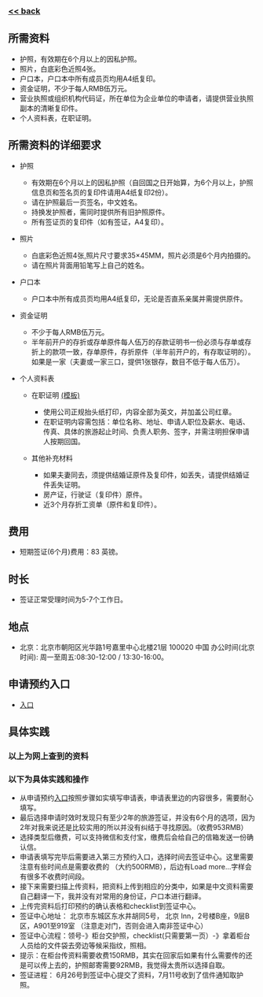 ###  [<< back](./index.md)
## 所需资料
- 护照，有效期在6个月以上的因私护照。
- 照片，白底彩色近照4张。
- 户口本，户口本中所有成员页均用A4纸复印。
- 资金证明，不少于每人RMB伍万元。
- 营业执照或组织机构代码证，所在单位为企业单位的申请者，请提供营业执照副本的清晰复印件。
- 个人资料表，在职证明。
## 所需资料的详细要求
-  护照
      - 有效期在6个月以上的因私护照（自回国之日开始算，为6个月以上，护照信息页和签名页的复印件请用A4纸复印2份）。
      - 请在护照最后一页签名，中文姓名。
      - 持换发护照者，需同时提供所有旧护照原件。
      - 所有签证页的复印件（如有签证，A4复印）。
      
-  照片
      - 白底彩色近照4张,照片尺寸要求35×45MM，照片必须是6个月内拍摄的。
      - 请在照片背面用铅笔写上自己的姓名。
      
-  户口本
      - 户口本中所有成员页均用A4纸复印，无论是否直系亲属并需提供原件。
      
-  资金证明
      - 不少于每人RMB伍万元。
      - 半年前开户的存折或存单原件每人伍万的存款证明书一份必须与存单或存折上的款项一致，存单原件，存折原件（半年前开户的，有存取证明的）。如果是一家（夫妻或一家三口，提供1张银存，数目不低于每人伍万）。
      
-  个人资料表
      - 在职证明  [(模板)](.\VisaTemplateCompany.md)
         - 使用公司正规抬头纸打印，内容全部为英文，并加盖公司红章。
         - 在职证明内容需包括：单位名称、地址、申请人职位及薪水、电话、传真、具体的旅游起止时间、负责人职务、签字，并需注明担保申请人按期回国。
          
      - 其他补充材料
         - 如果夫妻同去，须提供结婚证原件及复印件，如丢失，请提供结婚证件丢失证明。
         - 房产证，行驶证（复印件）原件。
         - 近3个月存折工资单（原件和复印件）。
         
## 费用
- 短期签证(6个月)费用：83 英镑。
## 时长
- 签证正常受理时间为5-7个工作日。
## 地点
- 北京：北京市朝阳区光华路1号嘉里中心北楼21层 100020 中国 办公时间(北京时间): 周一至周五:08:30-12:00 / 13:30-16:00。
## 申请预约入口
- [入口](https://www.gov.uk/standard-visitor/apply-standard-visitor-visa)
## 具体实践
### 以上为网上查到的资料
### 以下为具体实践和操作
- 从申请预约[入口](https://www.gov.uk/standard-visitor/apply-standard-visitor-visa)按照步骤如实填写申请表，申请表里边的内容很多，需要耐心填写。
- 最后选择申请时效时发现只有至少2年的旅游签证，并没有6个月的选项，因为2年对我来说还是比较实用的所以并没有纠结于寻找原因。（收费953RMB）
- 选择类型后缴费，可以支持微信和支付宝，缴费后会给自己的信箱发送一份确认信。
- 申请表填写完毕后需要进入第三方预约入口，选择时间去签证中心。这里需要注意有些时间点是需要收费的 （大约500RMB），后边有Load more...字样会有很多不收费时间段。
- 接下来需要扫描上传资料，把资料上传到相应的分类中，如果是中文资料需要自己翻译一下，我并没有对常用的身份证，户口本进行翻译。
- 上传完资料后打印预约的确认表格和checklist到签证中心。
- 签证中心地址： 北京市东城区东水井胡同5号， 北京 Inn，2号楼B座，9层B区，A901至919室 （注意走对门，否则会进入南非签证中心）
- 签证中心流程：领号-》柜台交护照，checklist(只需要第一页）-》拿着柜台人员给的文件袋去旁边等候采指纹，照相。
- 提示：在柜台传资料需要收费150RMB，其实在回家后如果有什么需要传的还是可以传上去的，护照邮寄需要92RMB，我觉得太贵所以选择自取。
- 签证进程： 6月26号到签证中心提交了资料，7月11号收到了信件通知取护照。
